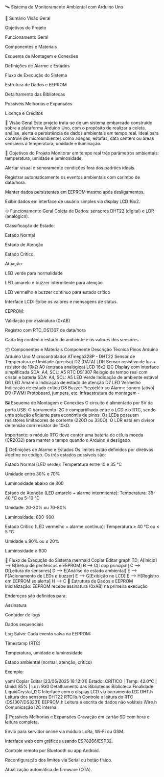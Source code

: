 🛰️ Sistema de Monitoramento Ambiental com Arduino Uno

📘 Sumário
Visão Geral

Objetivos do Projeto

Funcionamento Geral

Componentes e Materiais

Esquema de Montagem e Conexões

Definições de Alarme e Estados

Fluxo de Execução do Sistema

Estrutura de Dados e EEPROM

Detalhamento das Bibliotecas

Possíveis Melhorias e Expansões

Licença e Créditos

📌 Visão Geral
Este projeto trata-se de um sistema embarcado construído sobre a plataforma Arduino Uno, com o propósito de realizar a coleta, análise, alerta e persistência de dados ambientais em tempo real. Ideal para controle de microambientes como adegas, estufas, data centers ou áreas sensíveis à temperatura, umidade e iluminação.

🎯 Objetivos do Projeto
Monitorar em tempo real três parâmetros ambientais: temperatura, umidade e luminosidade.

Alertar visual e sonoramente condições fora dos padrões ideais.

Registrar automaticamente os eventos ambientais com carimbo de data/hora.

Manter dados persistentes em EEPROM mesmo após desligamentos.

Exibir dados em interface de usuário simples via display LCD 16x2.

⚙️ Funcionamento Geral
Coleta de Dados: sensores DHT22 (digital) e LDR (analógico).

Classificação de Estado:

Estado Normal

Estado de Atenção

Estado Crítico

Atuação:

LED verde para normalidade

LED amarelo e buzzer intermitente para atenção

LED vermelho e buzzer contínuo para estado crítico

Interface LCD: Exibe os valores e mensagens de status.

EEPROM:

Validação por assinatura (0xAB)

Registro com RTC_DS1307 de data/hora

Cada log contém o estado do ambiente e os valores dos sensores.

📦 Componentes e Materiais
Componente	Descrição Técnica	Pinos Arduino
Arduino Uno	Microcontrolador ATmega328P	-
DHT22	Sensor de Temperatura e Umidade (preciso)	D2 (DATA)
LDR	Sensor resistivo de luz + resistor de 10kΩ	A0 (entrada analógica)
LCD 16x2 I2C	Display com interface simplificada	SDA: A4, SCL: A5
RTC DS1307	Relógio de tempo real com cristal e bateria	SDA: A4, SCL: A5
LED Verde	Indicação de ambiente estável	D6
LED Amarelo	Indicação de estado de atenção	D7
LED Vermelho	Indicação de estado crítico	D8
Buzzer Piezoelétrico	Alarme sonoro (ativo)	D9 (PWM)
Protoboard, jumpers, etc.	Infraestrutura de montagem	-

🖼️ Esquema de Montagem e Conexões
O circuito é alimentado por 5V da porta USB. O barramento I2C é compartilhado entre o LCD e o RTC, sendo uma solução eficiente para economia de pinos. Os LEDs possuem resistores limitadores de corrente (220Ω ou 330Ω). O LDR está em divisor de tensão com resistor de 10kΩ.

Importante: o módulo RTC deve conter uma bateria de célula moeda (CR2032) para manter o tempo quando o Arduino é desligado.

🚨 Definições de Alarme e Estados
Os limites estão definidos por diretivas #define no código. Os três estados possíveis são:

Estado Normal (LED verde):
Temperatura entre 10 e 35 °C

Umidade entre 30% e 70%

Luminosidade abaixo de 800

Estado de Atenção (LED amarelo + alarme intermitente):
Temperatura: 35-40 °C ou 5-10 °C

Umidade: 20-30% ou 70-80%

Luminosidade: 800-900

Estado Crítico (LED vermelho + alarme contínuo):
Temperatura ≥ 40 °C ou ≤ 5 °C

Umidade ≥ 80% ou ≤ 20%

Luminosidade ≥ 900

🧭 Fluxo de Execução do Sistema
mermaid
Copiar
Editar
graph TD;
    A[Início] --> B[Setup de periféricos e EEPROM]
    B --> C[Loop principal]
    C --> D[Leitura de sensores]
    D --> E[Análise de estado ambiental]
    E --> F[Acionamento de LEDs e buzzer]
    E --> G[Exibição no LCD]
    E --> H[Registro em EEPROM se alerta]
    H --> C
🧠 Estrutura de Dados e EEPROM
Inicialização:
EEPROM recebe assinatura (0xAB) na primeira execução

Endereços são definidos para:

Assinatura

Contador de logs

Dados sequenciais

Log Salvo:
Cada evento salva na EEPROM:

Timestamp (RTC)

Temperatura, umidade e luminosidade

Estado ambiental (normal, atenção, crítico)

Exemplo:

yaml
Copiar
Editar
[23/05/2025 18:12:01] Estado: CRÍTICO | Temp: 42.0°C | Umid: 85% | Luz: 930
 Detalhamento das Bibliotecas
Biblioteca	Finalidade
LiquidCrystal_I2C	Interface com o display LCD via barramento I2C
DHT.h	Leitura dos sensores DHT22
RTClib.h	Controle e leitura do RTC (DS1307/DS3231)
EEPROM.h	Leitura e escrita de dados não voláteis
Wire.h	Comunicação I2C interna

🚀 Possíveis Melhorias e Expansões
Gravação em cartão SD com hora e leitura completa.

Envio para servidor online via módulo LoRa, Wi-Fi ou GSM.

Interface web com gráficos usando ESP8266/ESP32.

Controle remoto por Bluetooth ou app Android.

Reconfiguração dos limites via Serial ou botão físico.

Atualização automática de firmware (OTA).

